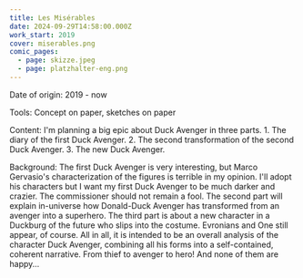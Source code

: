 ```yaml
---
title: Les Misérables
date: 2024-09-29T14:58:00.000Z
work_start: 2019
cover: miserables.png
comic_pages:
  - page: skizze.jpeg
  - page: platzhalter-eng.png
---
```

Date of origin: 2019 - now

Tools: Concept on paper, sketches on paper

Content: I'm planning a big epic about Duck Avenger in three parts. 1. The diary of the first Duck Avenger. 2. The second transformation of the second Duck Avenger. 3. The new Duck Avenger.

Background: The first Duck Avenger is very interesting, but Marco Gervasio's characterization of the figures is terrible in my opinion. I'll adopt his characters but I want my first Duck Avenger to be much darker and crazier. The commissioner should not remain a fool. The second part will explain in-universe how Donald-Duck Avenger has transformed from an avenger into a superhero. The third part is about a new character in a Duckburg of the future who slips into the costume. Evronians and One still appear, of course. All in all, it is intended to be an overall analysis of the character Duck Avenger, combining all his forms into a self-contained, coherent narrative. From thief to avenger to hero! And none of them are happy...
